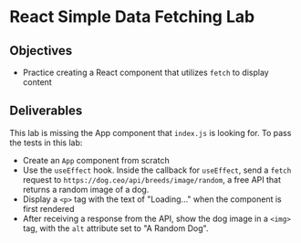 # React Simple Data Fetching Lab

## Objectives

- Practice creating a React component that utilizes `fetch` to display content

## Deliverables

This lab is missing the App component that `index.js` is looking for. To pass
the tests in this lab:

- Create an `App` component from scratch
- Use the `useEffect` hook. Inside the callback for `useEffect`, send a `fetch`
  request to `https://dog.ceo/api/breeds/image/random`, a free API that returns
  a random image of a dog.
- Display a `<p>` tag with the text of "Loading..." when the component is first
  rendered
- After receiving a response from the API, show the dog image in a `<img>` tag,
  with the `alt` attribute set to "A Random Dog".
